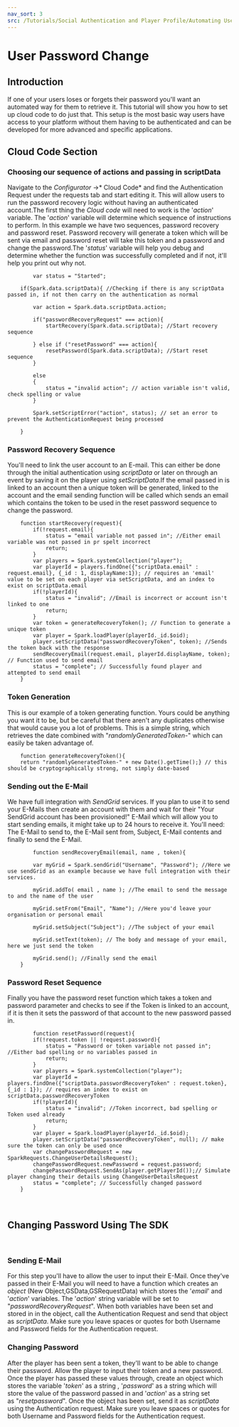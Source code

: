 ```yaml
---
nav_sort: 3
src: /Tutorials/Social Authentication and Player Profile/Automating User Password Change.md
---
```


# User Password Change


## Introduction

If one of your users loses or forgets their password you'll want an automated way for them to retrieve it. This tutorial will show you how to set up cloud code to do just that. This setup is the most basic way users have access to your platform without them having to be authenticated and can be developed for more advanced and specific applications.    

## Cloud Code Section

### Choosing our sequence of actions and passing in scriptData

Navigate to the *Configurator* ->* Cloud Code* and find the Authentication Request under the requests tab and start editing it. This will allow users to run the password recovery logic without having an authenticated account.The first thing the *Cloud* *code* will need to work is the '*action*' variable. The '*action*' variable will determine which sequence of instructions to perform. In this example we have two sequences, password recovery and password reset. Password recovery will generate a token which will be sent via email and password reset will take this token and a password and change the password.The '*status*' variable will help you debug and determine whether the function was successfully completed and if not, it'll help you print out why not.

```    
    	var status = "Started";

    if(Spark.data.scriptData){ //Checking if there is any scriptData passed in, if not then carry on the authentication as normal

        var action = Spark.data.scriptData.action;

        if("passwordRecoveryRequest" === action){
            startRecovery(Spark.data.scriptData); //Start recovery sequence

        } else if ("resetPassword" === action){
            resetPassword(Spark.data.scriptData); //Start reset sequence
        }

        else
        {
            status = "invalid action"; // action variable isn't valid, check spelling or value
        }

        Spark.setScriptError("action", status); // set an error to prevent the AuthenticationRequest being processed

    }
```  

### Password Recovery Sequence

You'll need to link the user account to an E-mail. This can either be done through the initial authentication using *scriptData* or later on through an event by saving it on the player using *setScriptData*.If the email passed in is linked to an account then a unique token will be generated, linked to the account and the email sending function will be called which sends an email which contains the token to be used in the reset password sequence to change the password.

```  
    function startRecovery(request){
        if(!request.email){
            status = "email variable not passed in"; //Either email variable was not passed in pr spelt incorrect
            return;
        }
        var players = Spark.systemCollection("player");
        var playerId = players.findOne({"scriptData.email" : request.email}, {_id : 1, displayName:1}); // requires an 'email' value to be set on each player via setScriptData, and an index to exist on scriptData.email
        if(!playerId){
            status = "invalid"; //Email is incorrect or account isn't linked to one
            return;
        }
        var token = generateRecoveryToken(); // Function to generate a unique token
        var player = Spark.loadPlayer(playerId._id.$oid);
        player.setScriptData("passwordRecoveryToken", token); //Sends the token back with the response
        sendRecoveryEmail(request.email, playerId.displayName, token); // Function used to send email
        status = "complete"; // Successfully found player and attempted to send email
    }
```  	


### Token Generation

This is our example of a token generating function. Yours could be anything you want it to be, but be careful that there aren't any duplicates otherwise that would cause you a lot of problems. This is a simple string, which retrieves the date combined with "*randomlyGeneratedToken-*" which can easily be taken advantage of.


    	function generateRecoveryToken(){
        return "randomlyGeneratedToken-" + new Date().getTime();} // this should be cryptographically strong, not simply date-based


### Sending out the E-Mail

We have full integration with *SendGrid* services. If you plan to use it to send your E-Mails then create an account with them and wait for their "Your SendGrid account has been provisioned!" E-Mail which will allow you to start sending emails, it might take up to 24 hours to receive it. You'll need: The E-Mail to send to, the E-Mail sent from, Subject, E-Mail contents and finally to send the E-Mail.

```    
    	function sendRecoveryEmail(email, name , token){

        var myGrid = Spark.sendGrid("Username", "Password"); //Here we use sendGrid as an example because we have full integration with their services.

        myGrid.addTo( email , name ); //The email to send the message to and the name of the user

        myGrid.setFrom("Email", "Name"); //Here you'd leave your organisation or personal email

        myGrid.setSubject("Subject"); //The subject of your email

        myGrid.setText(token); // The body and message of your email, here we just send the token

        myGrid.send(); //Finally send the email
    }
```    

### Password Reset Sequence

Finally you have the password reset function which takes a token and password parameter and checks to see if the Token is linked to an account, if it is then it sets the password of that account to the new password passed in.

```    
    	function resetPassword(request){
        if(!request.token || !request.password){
            status = "Password or token variable not passed in";  //Either bad spelling or no variables passed in
            return;
        }
        var players = Spark.systemCollection("player");
        var playerId = players.findOne({"scriptData.passwordRecoveryToken" : request.token}, {_id : 1}); // requires an index to exist on scriptData.passwordRecoveryToken
        if(!playerId){
            status = "invalid"; //Token incorrect, bad spelling or Token used already
            return;
        }
        var player = Spark.loadPlayer(playerId._id.$oid);
        player.setScriptData("passwordRecoveryToken", null); // make sure the token can only be used once
        var changePasswordRequest = new SparkRequests.ChangeUserDetailsRequest();
        changePasswordRequest.newPassword = request.password;
        changePasswordRequest.SendAs(player.getPlayerId());// Simulate player changing their details using ChangeUserDetailsRequest
        status = "complete"; // Successfully changed password
    }
```


 

## Changing Password Using The SDK

 

### Sending E-Mail

For this step you'll have to allow the user to input their E-Mail. Once they've passed in their E-Mail you will need to have a function which creates an *object* (New Object,GSData,GSRequestData) which stores the '*email*' and '*action*' variables. The '*action*' string variable will be set to "*passwordRecoveryRequest*". When both variables have been set and stored in in the object, call the Authentication Request and send that object as *scriptData*. Make sure you leave spaces or quotes for both Username and Password fields for the Authentication request.


### Changing Password

After the player has been sent a token, they'll want to be able to change their password. Allow the player to input their token and a new password. Once the player has passed these values through, create an object which stores the variable '*token*' as a string , '*password*' as a string which will store the value of the password passed in and '*action*' as a string set as "*resetpassword*". Once the object has been set, send it as *scriptData* using the Authentication request. Make sure you leave spaces or quotes for both Username and Password fields for the Authentication request.
